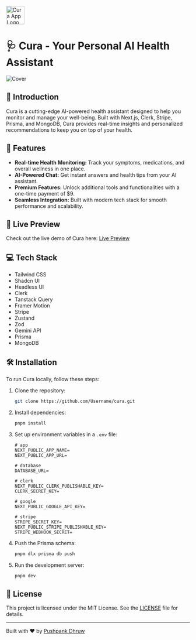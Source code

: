 <img src="https://github.com/user-attachments/assets/c3b89ac6-7a45-4e73-8d34-5d379cef2c69" alt="Cura App Logo" width="50" height="50">

# 🩺 Cura - Your Personal AI Health Assistant

![Cover](https://github.com/user-attachments/assets/65d7f2bd-f371-4518-8f5f-5661ca700694)

## 🌟 Introduction
Cura is a cutting-edge AI-powered health assistant designed to help you monitor and manage your well-being. Built with Next.js, Clerk, Stripe, Prisma, and MongoDB, Cura provides real-time insights and personalized recommendations to keep you on top of your health.

## 🚀 Features

- **Real-time Health Monitoring:** Track your symptoms, medications, and overall wellness in one place.
- **AI-Powered Chat:** Get instant answers and health tips from your AI assistant.
- **Premium Features:** Unlock additional tools and functionalities with a one-time payment of $9.
- **Seamless Integration:** Built with modern tech stack for smooth performance and scalability.

## 🔗 Live Preview

Check out the live demo of Cura here: [Live Preview](APP_URL) <!-- Replace with your actual live preview link -->


## 💻 Tech Stack

* Tailwind CSS
* Shadcn UI
* Headless UI
* Clerk
* Tanstack Query
* Framer Motion
* Stripe
* Zustand
* Zod
* Gemini API
* Prisma 
* MongoDB

## 🛠️ Installation
To run Cura locally, follow these steps:

1. Clone the repository:
    ```bash
    git clone https://github.com/Username/cura.git
    ```
2. Install dependencies:
    ```bash
    pnpm install
    ```
3. Set up environment variables in a `.env` file:
      ```
     # app
    NEXT_PUBLIC_APP_NAME=
    NEXT_PUBLIC_APP_URL=
    
    # database
    DATABASE_URL=
    
    # clerk
    NEXT_PUBLIC_CLERK_PUBLISHABLE_KEY=
    CLERK_SECRET_KEY=
    
    # google
    NEXT_PUBLIC_GOOGLE_API_KEY=
    
    # stripe
    STRIPE_SECRET_KEY=
    NEXT_PUBLIC_STRIPE_PUBLISHABLE_KEY=
    STRIPE_WEBHOOK_SECRET=
    ```
4. Push the Prisma schema:
    ```bash
    pnpm dlx prisma db push
    ```
5. Run the development server:
    ```bash
    pnpm dev
    ```

## 📜 License
This project is licensed under the MIT License. See the [LICENSE](LICENSE) file for details.


---

Built with ❤️ by [Pushpank Dhruw](https://github.com/PushpankDhruw)
